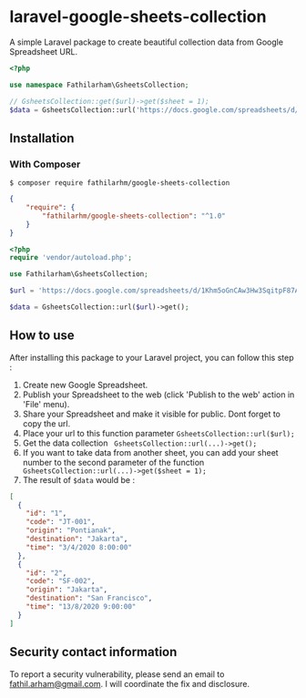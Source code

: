 # laravel-google-sheets-collection
A simple Laravel package to create beautiful collection data from Google Spreadsheet URL.

```php
<?php

use namespace Fathilarham\GsheetsCollection;

// GsheetsCollection::get($url)->get($sheet = 1);
$data = GsheetsCollection::url('https://docs.google.com/spreadsheets/d/1Khm5oGnCAw3Hw3SqitpF87AtnJ4FAYOo40Qz3Dgt9S4/edit?usp=sharing')->get();

```
## Installation
### With Composer
```
$ composer require fathilarhm/google-sheets-collection
```
```json
{
    "require": {
        "fathilarhm/google-sheets-collection": "^1.0"
    }
}
```

```php
<?php
require 'vendor/autoload.php';

use Fathilarham\GsheetsCollection;

$url = 'https://docs.google.com/spreadsheets/d/1Khm5oGnCAw3Hw3SqitpF87AtnJ4FAYOo40Qz3Dgt9S4/edit?usp=sharing';

$data = GsheetsCollection::url($url)->get();
```

## How to use
After installing this package to your Laravel project, you can follow this step :
1. Create new Google Spreadsheet.
2. Publish your Spreadsheet to the web (click 'Publish to the web' action in 'File' menu).
3. Share your Spreadsheet and make it visible for public. Dont forget to copy the url.
4. Place your url to this function parameter ``` GsheetsCollection::url($url); ```
5. Get the data collection ``` GsheetsCollection::url(...)->get();```
6. If you want to take data from another sheet, you can add your sheet number to the second parameter of the function ``` GsheetsCollection::url(...)->get($sheet = 1);```
7. The result of ``` $data ``` would be :
```json
[
  {
    "id": "1",
    "code": "JT-001",
    "origin": "Pontianak",
    "destination": "Jakarta",
    "time": "3/4/2020 8:00:00"
  },
  {
    "id": "2",
    "code": "SF-002",
    "origin": "Jakarta",
    "destination": "San Francisco",
    "time": "13/8/2020 9:00:00"
  }
]
```

## Security contact information

To report a security vulnerability, please send an email to
[fathil.arham@gmail.com](mailto:fathil.arham@gmail.com).
I will coordinate the fix and disclosure.
